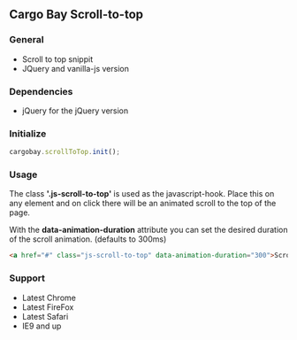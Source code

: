 ## Cargo Bay Scroll-to-top

### General
- Scroll to top snippit
- JQuery and vanilla-js version


### Dependencies
- jQuery for the jQuery version


### Initialize
```javascript
cargobay.scrollToTop.init();
```


### Usage
The class **'.js-scroll-to-top'** is used as the javascript-hook.
Place this on any element and on click there will be an animated scroll to the top of the page.

With the **data-animation-duration** attribute you can set the desired duration of the scroll animation. (defaults to 300ms)

```html
<a href="#" class="js-scroll-to-top" data-animation-duration="300">Scroll to top</a>
```


### Support
- Latest Chrome
- Latest FireFox
- Latest Safari
- IE9 and up
